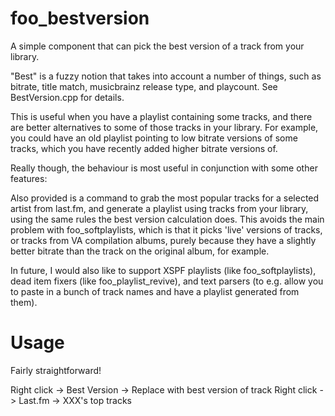 foo_bestversion
===============

A simple component that can pick the best version of a track from your library.

"Best" is a fuzzy notion that takes into account a number of things, such as bitrate, title match, musicbrainz release type, and playcount. See BestVersion.cpp for details.

This is useful when you have a playlist containing some tracks, and there are better alternatives to some of those tracks in your library. For example, you could have an old playlist pointing to low bitrate versions of some tracks, which you have recently added higher bitrate versions of.

Really though, the behaviour is most useful in conjunction with some other features:

Also provided is a command to grab the most popular tracks for a selected artist from last.fm, and generate a playlist using tracks from your library, using the same rules the best version calculation does. This avoids the main problem with foo_softplaylists, which is that it picks 'live' versions of tracks, or tracks from VA compilation albums, purely because they have a slightly better bitrate than the track on the original album, for example.

In future, I would also like to support XSPF playlists (like foo_softplaylists), dead item fixers (like foo_playlist_revive), and text parsers (to e.g. allow you to paste in a bunch of track names and have a playlist generated from them).

Usage
=====

Fairly straightforward!

Right click -> Best Version -> Replace with best version of track
Right click -> Last.fm -> XXX's top tracks
